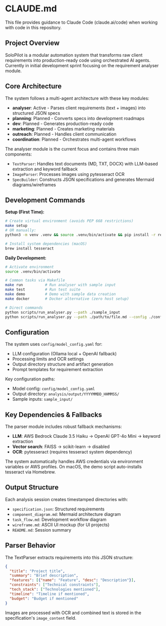 # CLAUDE.md

This file provides guidance to Claude Code (claude.ai/code) when working with code in this repository.

## Project Overview

SoloPilot is a modular automation system that transforms raw client requirements into production-ready code using orchestrated AI agents. Currently in initial development sprint focusing on the requirement analyser module.

## Core Architecture

The system follows a multi-agent architecture with these key modules:

- **analyser**: Active - Parses client requirements (text + images) into structured JSON specs
- **planning**: Planned - Converts specs into development roadmaps  
- **dev**: Planned - Generates production-ready code
- **marketing**: Planned - Creates marketing materials
- **outreach**: Planned - Handles client communication
- **coordination**: Planned - Orchestrates multi-agent workflows

The analyser module is the current focus and contains three main components:
- `TextParser`: Handles text documents (MD, TXT, DOCX) with LLM-based extraction and keyword fallback
- `ImageParser`: Processes images using pytesseract OCR
- `SpecBuilder`: Constructs JSON specifications and generates Mermaid diagrams/wireframes

## Development Commands

**Setup (First Time):**
```bash
# Create virtual environment (avoids PEP 668 restrictions)
make setup
# OR manually:
python3 -m venv .venv && source .venv/bin/activate && pip install -r requirements.txt

# Install system dependencies (macOS)
brew install tesseract
```

**Daily Development:**
```bash
# Activate environment
source .venv/bin/activate

# Common tasks via Makefile
make run          # Run analyser with sample input
make test         # Run test suite  
make demo         # Demo with sample data creation
make docker       # Docker alternative (zero host setup)

# Direct commands
python scripts/run_analyser.py --path ./sample_input
python scripts/run_analyser.py --path ./path/to/file.md --config ./config/model_config.yaml
```

## Configuration

The system uses `config/model_config.yaml` for:
- LLM configuration (Ollama local + OpenAI fallback)
- Processing limits and OCR settings
- Output directory structure and artifact generation
- Prompt templates for requirement extraction

Key configuration paths:
- Model config: `config/model_config.yaml`
- Output directory: `analysis/output/YYYYMMDD_HHMMSS/`
- Sample inputs: `sample_input/`

## Key Dependencies & Fallbacks

The parser module includes robust fallback mechanisms:
- **LLM**: AWS Bedrock Claude 3.5 Haiku → OpenAI GPT-4o Mini → keyword extraction
- **Vector search**: FAISS → scikit-learn → disabled
- **OCR**: pytesseract (requires tesseract system dependency)

The system automatically handles AWS credentials via environment variables or AWS profiles. On macOS, the demo script auto-installs tesseract via Homebrew.

## Output Structure

Each analysis session creates timestamped directories with:
- `specification.json`: Structured requirements
- `component_diagram.md`: Mermaid architecture diagram
- `task_flow.md`: Development workflow diagram  
- `wireframe.md`: ASCII UI mockup (for UI projects)
- `README.md`: Session summary

## Parser Behavior

The TextParser extracts requirements into this JSON structure:
```json
{
  "title": "Project title",
  "summary": "Brief description", 
  "features": [{"name": "Feature", "desc": "Description"}],
  "constraints": ["Technical constraints"],
  "tech_stack": ["Technologies mentioned"],
  "timeline": "Timeline if mentioned",
  "budget": "Budget if mentioned"
}
```

Images are processed with OCR and combined text is stored in the specification's `image_content` field.